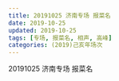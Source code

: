 ```yaml
---
title: 20191025 济南专场 报菜名
date: 2019-10-25
updated: 2019-10-25
tags: [专场, 报菜名, 相声, 高峰]
categories: (2019)己亥年场次
---
```

20191025 济南专场 报菜名